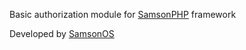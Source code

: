 Basic authorization module for [SamsonPHP](http://samsonphp.com) framework

Developed by [SamsonOS](http://samsonos.com/)